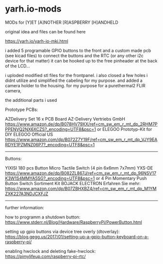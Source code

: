 # yarh.io-mods
MODs for
[Y]ET [A]NOTHER [R]ASPBERRY [H]ANDHELD

original idea and files can be found here

https://yarh.io/yarh-io-mki.html


i added 5 programable GPIO buttons to the front and a custom made pcb (see kicad files) 
to connect the buttons and the RTC (or any other i2c device for that matter)
it can be hooked up to the free pinheader at the back of the LCD...

i uploded modified stl files for the frontpanel.
i also closed a few holes i didnt utilize and simplified the cabeling for my purpose.
and added a camera holder to the housing. for my purpose for a purethermal2 FLIR camera,

the additional parts i used

Prototype PCBs:

AZDelivery Set 16 x PCB Board
AZ-Delivery Vertriebs GmbH
https://www.amazon.de/dp/B078HV79XX/ref=cm_sw_em_r_mt_dp_2RHM7PPPENVQ2NX6XCZS?_encoding=UTF8&psc=1
or
ELEGOO Prototyp-Kit for DIY
ELEGOO Official US
https://www.amazon.com/dp/B072Z7Y19F/ref=cm_sw_em_r_mt_dp_VJY9EARDYE1PZMNZ06P7?_encoding=UTF8&psc=1

------------------------------------------------------------
Buttons:

YIXISI 180 pcs Button Micro Tactile Switch (4 pin 6x6mm 7x7mm)
YXS-DE
https://www.amazon.de/dp/B082ZL867J/ref=cm_sw_em_r_mt_dp_96NSV17K3W1S4MMYA5SG?_encoding=UTF8&psc=1
or
4 Pin Momentary Push Button Switch Sortiment Kit
BOJACK ELECTRON
Erfahren Sie mehr: https://www.amazon.com/dp/B07ZBHXBZ4/ref=cm_sw_em_r_mt_dp_M1YMZXK227A3NDJCXFJZ

------------------------------------------------------------

further information:

how to programm a shutdown button:
https://www.stderr.nl/Blog/Hardware/RaspberryPi/PowerButton.html

setting up gpio buttons via device tree overly (dtoverlay):
https://blog.gegg.us/2017/01/setting-up-a-gpio-button-keyboard-on-a-raspberry-pi/

enabling hwclock and deleting fake-hwclock:
https://pimylifeup.com/raspberry-pi-rtc/
